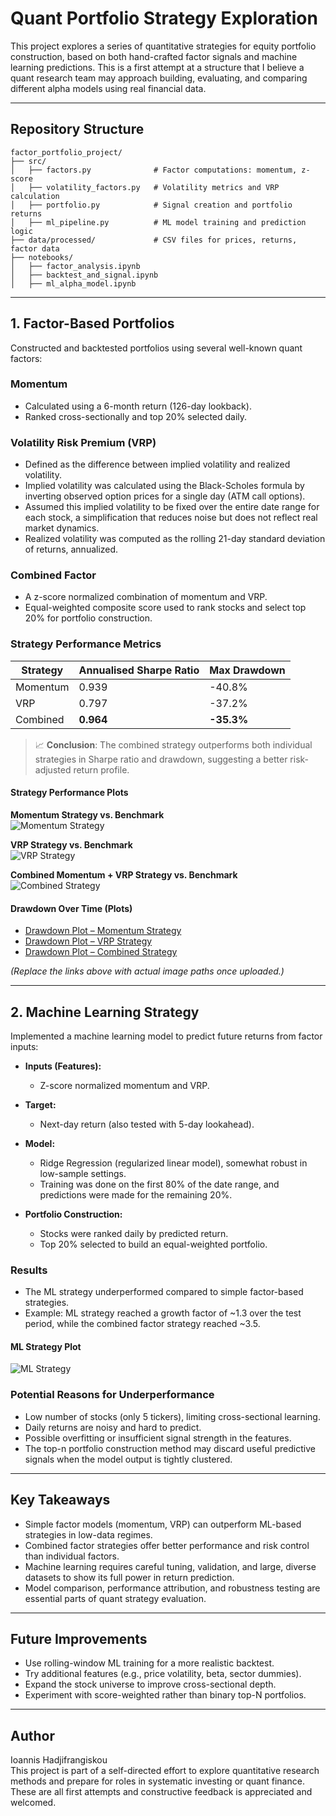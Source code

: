 
# Quant Portfolio Strategy Exploration

This project explores a series of quantitative strategies for equity portfolio construction, based on both hand-crafted factor signals and machine learning predictions. This is a first attempt at a structure that I believe a quant research team may approach building, evaluating, and comparing different alpha models using real financial data.

---

## Repository Structure

```
factor_portfolio_project/
├── src/
│   ├── factors.py              # Factor computations: momentum, z-score
│   ├── volatility_factors.py   # Volatility metrics and VRP calculation
│   ├── portfolio.py            # Signal creation and portfolio returns
│   ├── ml_pipeline.py          # ML model training and prediction logic
├── data/processed/             # CSV files for prices, returns, factor data
├── notebooks/
│   ├── factor_analysis.ipynb
│   ├── backtest_and_signal.ipynb
│   ├── ml_alpha_model.ipynb
```

---

## 1. Factor-Based Portfolios

Constructed and backtested portfolios using several well-known quant factors:

### Momentum

- Calculated using a 6-month return (126-day lookback).
- Ranked cross-sectionally and top 20% selected daily.

### Volatility Risk Premium (VRP)

- Defined as the difference between implied volatility and realized volatility.
- Implied volatility was calculated using the Black-Scholes formula by inverting observed option prices for a single day (ATM call options).
- Assumed this implied volatility to be fixed over the entire date range for each stock, a simplification that reduces noise but does not reflect real market dynamics.
- Realized volatility was computed as the rolling 21-day standard deviation of returns, annualized.

### Combined Factor

- A z-score normalized combination of momentum and VRP.
- Equal-weighted composite score used to rank stocks and select top 20% for portfolio construction.

### Strategy Performance Metrics

| Strategy        | Annualised Sharpe Ratio | Max Drawdown |
|----------------|--------------------------|---------------|
| Momentum        | 0.939                    | -40.8%        |
| VRP             | 0.797                    | -37.2%        |
| Combined        | **0.964**                | **-35.3%**    |

> 📈 **Conclusion**: The combined strategy outperforms both individual strategies in Sharpe ratio and drawdown, suggesting a better risk-adjusted return profile.

#### Strategy Performance Plots

**Momentum Strategy vs. Benchmark**  
![Momentum Strategy](https://github.com/I-Hadjifrangiskou/Quant-Portfolio-Project/blob/main/data/processed/momentum-strategy.png)

**VRP Strategy vs. Benchmark**  
![VRP Strategy](https://github.com/I-Hadjifrangiskou/Quant-Portfolio-Project/blob/main/data/processed/VRP-strategy.png)

**Combined Momentum + VRP Strategy vs. Benchmark**  
![Combined Strategy](https://github.com/I-Hadjifrangiskou/Quant-Portfolio-Project/blob/main/data/processed/Combined-strategy.png)

#### Drawdown Over Time (Plots)

- [Drawdown Plot – Momentum Strategy](#)
- [Drawdown Plot – VRP Strategy](#)
- [Drawdown Plot – Combined Strategy](#)

*(Replace the links above with actual image paths once uploaded.)*

---

## 2. Machine Learning Strategy

Implemented a machine learning model to predict future returns from factor inputs:

- **Inputs (Features):**
  - Z-score normalized momentum and VRP.

- **Target:**
  - Next-day return (also tested with 5-day lookahead).

- **Model:**
  - Ridge Regression (regularized linear model), somewhat robust in low-sample settings.
  - Training was done on the first 80% of the date range, and predictions were made for the remaining 20%.

- **Portfolio Construction:**
  - Stocks were ranked daily by predicted return.
  - Top 20% selected to build an equal-weighted portfolio.

### Results

- The ML strategy underperformed compared to simple factor-based strategies.
- Example: ML strategy reached a growth factor of ~1.3 over the test period, while the combined factor strategy reached ~3.5.

#### ML Strategy Plot

![ML Strategy](https://github.com/I-Hadjifrangiskou/Quant-Portfolio-Project/blob/main/data/processed/ML-strategy.png)

### Potential Reasons for Underperformance

- Low number of stocks (only 5 tickers), limiting cross-sectional learning.
- Daily returns are noisy and hard to predict.
- Possible overfitting or insufficient signal strength in the features.
- The top-n portfolio construction method may discard useful predictive signals when the model output is tightly clustered.

---

## Key Takeaways

- Simple factor models (momentum, VRP) can outperform ML-based strategies in low-data regimes.
- Combined factor strategies offer better performance and risk control than individual factors.
- Machine learning requires careful tuning, validation, and large, diverse datasets to show its full power in return prediction.
- Model comparison, performance attribution, and robustness testing are essential parts of quant strategy evaluation.

---

## Future Improvements

- Use rolling-window ML training for a more realistic backtest.
- Try additional features (e.g., price volatility, beta, sector dummies).
- Expand the stock universe to improve cross-sectional depth.
- Experiment with score-weighted rather than binary top-N portfolios.

---

## Author

Ioannis Hadjifrangiskou  
This project is part of a self-directed effort to explore quantitative research methods and prepare for roles in systematic investing or quant finance. These are all first attempts and constructive feedback is appreciated and welcomed.
